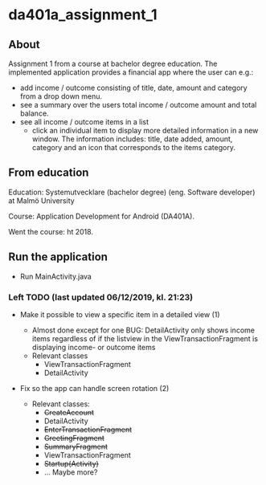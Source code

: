 # da401a_assignment_1
## About
Assignment 1 from a course at bachelor degree education. The implemented application provides a financial app where the user can e.g.:
- add income / outcome consisting of title, date, amount and category from a drop down menu.
- see a summary over the users total income / outcome amount and total balance.
- see all income / outcome items in a list
  - click an individual item to display more detailed information in a new window. The information includes: title, date added, amount, category and an icon that corresponds to the items category.
  
## From education
Education: Systemutvecklare (bachelor degree) (eng. Software developer) at Malmö University

Course: Application Development for Android (DA401A).

Went the course: ht 2018.

## Run the application
- Run MainActivity.java

### Left TODO (last updated 06/12/2019, kl. 21:23)

- Make it possible to view a specific item in a detailed view (1) 
  - Almost done except for one BUG: DetailActivity only shows income items regardless of if the listview in the ViewTransactionFragment is displaying income- or outcome items
  - Relevant classes
    - ViewTransactionFragment
    - DetailActivity
    
- Fix so the app can handle screen rotation (2)
  - Relevant classes:
    - ~~CreateAccount~~
    - DetailActivity
    - ~~EnterTransactionFragment~~
    - ~~GreetingFragment~~
    - ~~SummaryFragment~~
    - ViewTransactionFragment
    - ~~Startup(Activity)~~
    - ... Maybe more?

